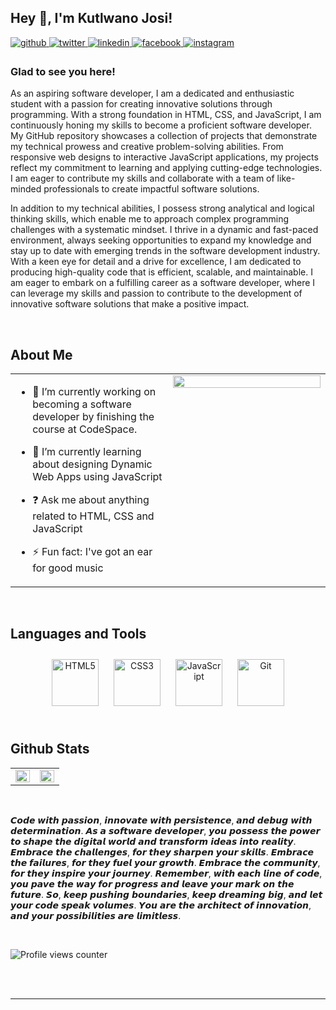## Hey 👋, I'm Kutlwano Josi!  
  

<a href="https://github.com/KutlwanoJosi" target="_blank">
<img src=https://img.shields.io/badge/github-%2324292e.svg?&style=for-the-badge&logo=github&logoColor=white alt=github style="margin-bottom: 5px;" />
</a>
<a href="https://twitter.com/Josikayy" target="_blank">
<img src=https://img.shields.io/badge/twitter-%2300acee.svg?&style=for-the-badge&logo=twitter&logoColor=white alt=twitter style="margin-bottom: 5px;" />
</a>
<a href="https://linkedin.com/in/kutlwano-josi-7aa128151" target="_blank">
<img src=https://img.shields.io/badge/linkedin-%231E77B5.svg?&style=for-the-badge&logo=linkedin&logoColor=white alt=linkedin style="margin-bottom: 5px;" />
</a>
<a href="https://www.facebook.com/kutlwano.josi" target="_blank">
<img src=https://img.shields.io/badge/facebook-%232E87FB.svg?&style=for-the-badge&logo=facebook&logoColor=white alt=facebook style="margin-bottom: 5px;" />
</a>
<a href="https://instagram.com/josikay" target="_blank">
<img src=https://img.shields.io/badge/instagram-%23000000.svg?&style=for-the-badge&logo=instagram&logoColor=white alt=instagram style="margin-bottom: 5px;" />
</a>  
  



### Glad to see you here!  
As an aspiring software developer, I am a dedicated and enthusiastic student with a passion for creating innovative solutions through programming. With a strong foundation in HTML, CSS, and JavaScript, I am continuously honing my skills to become a proficient software developer. My GitHub repository showcases a collection of projects that demonstrate my technical prowess and creative problem-solving abilities. From responsive web designs to interactive JavaScript applications, my projects reflect my commitment to learning and applying cutting-edge technologies. I am eager to contribute my skills and collaborate with a team of like-minded professionals to create impactful software solutions.

In addition to my technical abilities, I possess strong analytical and logical thinking skills, which enable me to approach complex programming challenges with a systematic mindset. I thrive in a dynamic and fast-paced environment, always seeking opportunities to expand my knowledge and stay up to date with emerging trends in the software development industry. With a keen eye for detail and a drive for excellence, I am dedicated to producing high-quality code that is efficient, scalable, and maintainable. I am eager to embark on a fulfilling career as a software developer, where I can leverage my skills and passion to contribute to the development of innovative software solutions that make a positive impact.  
  

<br/>  


## About Me   
<table><tr><td valign="top" width="50%">

- 🔭 I’m currently working on becoming a software developer by finishing the course at CodeSpace.   
  

- 🌱 I’m currently learning about designing Dynamic Web Apps using JavaScript    
  

- ❓ Ask me about anything related to HTML, CSS and JavaScript  
  

- ⚡ Fun fact: I've got an ear for good music    


</td><td valign="top" width="50%">

<img src="https://spotify-github-profile.vercel.app/api/view?uid=31wpf6djhwlp324cu2wq654kzt3a&cover_image=true&theme=default&show_offline=true&background_color=121212&interchange=true" align="center" style="width: 100%" />

</td></tr></table>  

<br/>  


## Languages and Tools  
<div align="center">  
<a href="https://en.wikipedia.org/wiki/HTML5" target="_blank"><img style="margin: 10px" src="https://profilinator.rishav.dev/skills-assets/html5-original-wordmark.svg" alt="HTML5" height="75" /></a>  
<a href="https://www.w3schools.com/css/" target="_blank"><img style="margin: 10px" src="https://profilinator.rishav.dev/skills-assets/css3-original-wordmark.svg" alt="CSS3" height="75" /></a>  
<a href="https://www.javascript.com/" target="_blank"><img style="margin: 10px" src="https://profilinator.rishav.dev/skills-assets/javascript-original.svg" alt="JavaScript" height="75" /></a>  
<a href="https://github.com/" target="_blank"><img style="margin: 10px" src="https://profilinator.rishav.dev/skills-assets/git-scm-icon.svg" alt="Git" height="75" /></a>  
</div>  

<br/>  


## Github Stats  
<table><tr><td valign="top" width="50%">

<img src="https://github-readme-stats.vercel.app/api?username=KutlwanoJosi&show_icons=true&count_private=true&hide_border=true" align="left" style="width: 100%" />

</td><td valign="top" width="50%">

<img src="https://github-readme-stats.vercel.app/api/top-langs/?username=KutlwanoJosi&hide_border=true&layout=compact" align="left" style="width: 100%" />

</td></tr></table>  

<br/>  

𝘾𝙤𝙙𝙚 𝙬𝙞𝙩𝙝 𝙥𝙖𝙨𝙨𝙞𝙤𝙣, 𝙞𝙣𝙣𝙤𝙫𝙖𝙩𝙚 𝙬𝙞𝙩𝙝 𝙥𝙚𝙧𝙨𝙞𝙨𝙩𝙚𝙣𝙘𝙚, 𝙖𝙣𝙙 𝙙𝙚𝙗𝙪𝙜 𝙬𝙞𝙩𝙝 𝙙𝙚𝙩𝙚𝙧𝙢𝙞𝙣𝙖𝙩𝙞𝙤𝙣. 𝘼𝙨 𝙖 𝙨𝙤𝙛𝙩𝙬𝙖𝙧𝙚 𝙙𝙚𝙫𝙚𝙡𝙤𝙥𝙚𝙧, 𝙮𝙤𝙪 𝙥𝙤𝙨𝙨𝙚𝙨𝙨 𝙩𝙝𝙚 𝙥𝙤𝙬𝙚𝙧 𝙩𝙤 𝙨𝙝𝙖𝙥𝙚 𝙩𝙝𝙚 𝙙𝙞𝙜𝙞𝙩𝙖𝙡 𝙬𝙤𝙧𝙡𝙙 𝙖𝙣𝙙 𝙩𝙧𝙖𝙣𝙨𝙛𝙤𝙧𝙢 𝙞𝙙𝙚𝙖𝙨 𝙞𝙣𝙩𝙤 𝙧𝙚𝙖𝙡𝙞𝙩𝙮. 𝙀𝙢𝙗𝙧𝙖𝙘𝙚 𝙩𝙝𝙚 𝙘𝙝𝙖𝙡𝙡𝙚𝙣𝙜𝙚𝙨, 𝙛𝙤𝙧 𝙩𝙝𝙚𝙮 𝙨𝙝𝙖𝙧𝙥𝙚𝙣 𝙮𝙤𝙪𝙧 𝙨𝙠𝙞𝙡𝙡𝙨. 𝙀𝙢𝙗𝙧𝙖𝙘𝙚 𝙩𝙝𝙚 𝙛𝙖𝙞𝙡𝙪𝙧𝙚𝙨, 𝙛𝙤𝙧 𝙩𝙝𝙚𝙮 𝙛𝙪𝙚𝙡 𝙮𝙤𝙪𝙧 𝙜𝙧𝙤𝙬𝙩𝙝. 𝙀𝙢𝙗𝙧𝙖𝙘𝙚 𝙩𝙝𝙚 𝙘𝙤𝙢𝙢𝙪𝙣𝙞𝙩𝙮, 𝙛𝙤𝙧 𝙩𝙝𝙚𝙮 𝙞𝙣𝙨𝙥𝙞𝙧𝙚 𝙮𝙤𝙪𝙧 𝙟𝙤𝙪𝙧𝙣𝙚𝙮. 𝙍𝙚𝙢𝙚𝙢𝙗𝙚𝙧, 𝙬𝙞𝙩𝙝 𝙚𝙖𝙘𝙝 𝙡𝙞𝙣𝙚 𝙤𝙛 𝙘𝙤𝙙𝙚, 𝙮𝙤𝙪 𝙥𝙖𝙫𝙚 𝙩𝙝𝙚 𝙬𝙖𝙮 𝙛𝙤𝙧 𝙥𝙧𝙤𝙜𝙧𝙚𝙨𝙨 𝙖𝙣𝙙 𝙡𝙚𝙖𝙫𝙚 𝙮𝙤𝙪𝙧 𝙢𝙖𝙧𝙠 𝙤𝙣 𝙩𝙝𝙚 𝙛𝙪𝙩𝙪𝙧𝙚. 𝙎𝙤, 𝙠𝙚𝙚𝙥 𝙥𝙪𝙨𝙝𝙞𝙣𝙜 𝙗𝙤𝙪𝙣𝙙𝙖𝙧𝙞𝙚𝙨, 𝙠𝙚𝙚𝙥 𝙙𝙧𝙚𝙖𝙢𝙞𝙣𝙜 𝙗𝙞𝙜, 𝙖𝙣𝙙 𝙡𝙚𝙩 𝙮𝙤𝙪𝙧 𝙘𝙤𝙙𝙚 𝙨𝙥𝙚𝙖𝙠 𝙫𝙤𝙡𝙪𝙢𝙚𝙨. 𝙔𝙤𝙪 𝙖𝙧𝙚 𝙩𝙝𝙚 𝙖𝙧𝙘𝙝𝙞𝙩𝙚𝙘𝙩 𝙤𝙛 𝙞𝙣𝙣𝙤𝙫𝙖𝙩𝙞𝙤𝙣, 𝙖𝙣𝙙 𝙮𝙤𝙪𝙧 𝙥𝙤𝙨𝙨𝙞𝙗𝙞𝙡𝙞𝙩𝙞𝙚𝙨 𝙖𝙧𝙚 𝙡𝙞𝙢𝙞𝙩𝙡𝙚𝙨𝙨.  
  

<br/>  

![Profile views counter](https://komarev.com/ghpvc/?username=KutlwanoJosi&&style=flat-square)  
  

<br/>  


<br />

----
